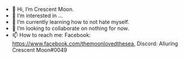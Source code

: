 - 👋 Hi, I’m Crescent Moon.
- 👀 I’m interested in ...
- 🌱 I’m currently learning how to not hate myself.
- 💞️ I’m looking to collaborate on nothing for now.
- 📫 How to reach me: Facebook: https://www.facebook.com/themoonlovedthesea, Discord: Alluring Crescent Moon#0049

<!---
LunarSongy49/LunarSongy49 is a ✨ special ✨ repository because its `README.md` (this file) appears on your GitHub profile.
You can click the Preview link to take a look at your changes.
--->
